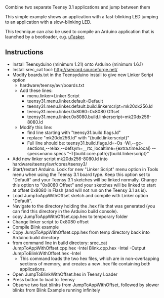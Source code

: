 Combine two separate Teensy 3.1 applications and jump between them

This simple example shows an application with a fast-blinking LED jumping to an application with a slow-blinking LED.

This technique can also be used to compile an Arduino application that is launched by a bootloader, e.g. [uTasker](http://www.utasker.com/kinetis.html).

## Instructions

* Install Teensyduino (minimum 1.21) onto Arduino (minimum 1.6.1)
* Install srec_cat tool: http://srecord.sourceforge.net/
* Modify boards.txt in the Teensyduino install to give new Linker Script option
    * hardware/teensy/avr/boards.txt
    * Add these lines:
        * menu.linker=Linker Script
        * teensy31.menu.linker.default=Default
        * teensy31.menu.linker.default.build.linkerscript=mk20dx256.ld
        * teensy31.menu.linker.0x8080=0x8080 Offset
        * teensy31.menu.linker.0x8080.build.linkerscript=mk20dx256-8080.ld
    * Modify this line:
        * find line starting with "teensy31.build.flags.ld"
        * replace "mk20dx256.ld" with "{build.linkerscript}"
        * Full line should be: teensy31.build.flags.ld=-Os -Wl,--gc-sections,--relax,--defsym=__rtc_localtime={extra.time.local} --specs=nano.specs "-T{build.core.path}/{build.linkerscript}"
* Add new linker script mk20dx256-8080.ld into hardware/teensy/avr/cores/teensy3/
* Start/restart Arduino.  Look for new "Linker Script" menu option in Tools menu when using the Teensy 3.1 board type.  Keep this option set to "Default" and your Teensy 3.1 sketches will be linked normally.  Change this option to "0x8080 Offset" and your sketches will be linked to start at offset 0x8080 in Flash (and will not run on the Teensy 3.1 as is).
* Load JumpToAppWithOffset sketch and compile with Linker option "Default".
* Navigate to the directory holding the .hex file that was generated (you can find this directory in the Arduino build console).
* copy JumpToAppWithOffset.cpp.hex to temporary folder
* Change linker script to 0x8080 offset
* Compile Blink example
* Copy JumpToAppWithOffset.cpp.hex from temp directory back into Arduino build directory
* from command line in build directory: srec_cat JumpToAppWithOffset.cpp.hex -Intel Blink.cpp.hex -Intel -Output JumpToBlinkWithOffset.hex -Intel
    * This command loads the two hex files, which are in non-overlapping sections of memory, and creates a new .hex file containing both applications.
* Open JumpToBlinkWithOffset.hex in Teensy Loader
* Press button to load to Teensy
* Observe two fast blinks from JumpToAppWithOffset, followed by slower blinks from Blink Example running infinitely







